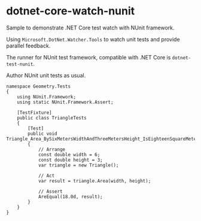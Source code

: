 # dotnet-core-watch-nunit
Sample to demonstrate .NET Core test watch with NUnit framework.

Using `Microsoft.DotNet.Watcher.Tools` to watch unit tests and provide parallel feedback.

The runner for NUnit test framework, compatible with .NET Core is `dotnet-test-nunit`.

Author NUnit unit tests as usual.

```
namespace Geometry.Tests
{
    using NUnit.Framework;
    using static NUnit.Framework.Assert;

    [TestFixture]
    public class TriangleTests
    {
        [Test]
        public void Triangle_Area_BySixMetersWidthAndThreeMetersHeight_IsEighteenSquareMeters_Test()
        {
            // Arrange
            const double width = 6;
            const double height = 3;
            var triangle = new Triangle();

            // Act
            var result = triangle.Area(width, height);

            // Assert
            AreEqual(18.0d, result);
        }
    }
}

```
